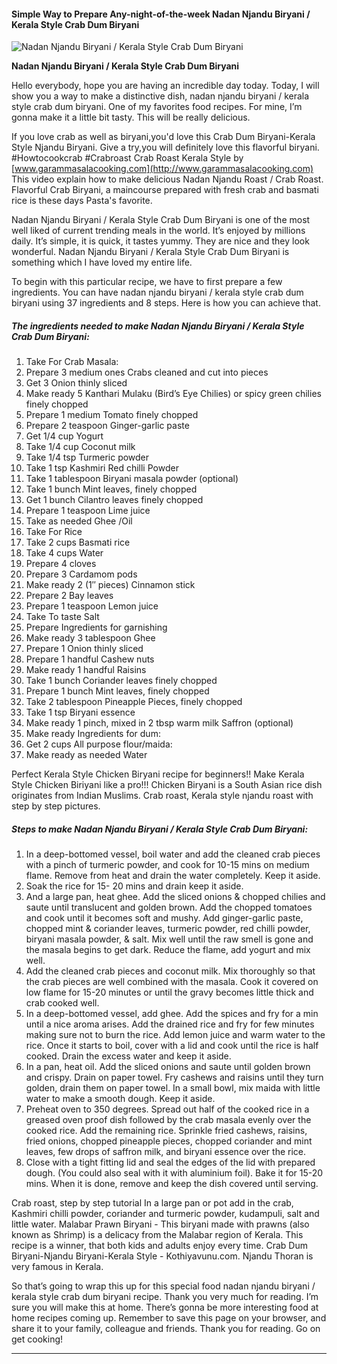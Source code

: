             

#### Simple Way to Prepare Any-night-of-the-week Nadan Njandu Biryani / Kerala Style Crab Dum Biryani

![Nadan Njandu Biryani / Kerala Style Crab Dum Biryani](https://img-global.cpcdn.com/recipes/433845341f3d35ba/751x532cq70/nadan-njandu-biryani-kerala-style-crab-dum-biryani-recipe-main-photo.jpg)

**Nadan Njandu Biryani / Kerala Style Crab Dum Biryani**

Hello everybody, hope you are having an incredible day today. Today, I will show you a way to make a distinctive dish, nadan njandu biryani / kerala style crab dum biryani. One of my favorites food recipes. For mine, I’m gonna make it a little bit tasty. This will be really delicious.

If you love crab as well as biryani,you'd love this Crab Dum Biryani-Kerala Style Njandu Biryani. Give a try,you will definitely love this flavorful biryani. #Howtocookcrab #Crabroast Crab Roast Kerala Style by [www.garammasalacooking.com](http://www.garammasalacooking.com) This video explain how to make delicious Nadan Njandu Roast / Crab Roast. Flavorful Crab Biryani, a maincourse prepared with fresh crab and basmati rice is these days Pasta's favorite.

Nadan Njandu Biryani / Kerala Style Crab Dum Biryani is one of the most well liked of current trending meals in the world. It’s enjoyed by millions daily. It’s simple, it is quick, it tastes yummy. They are nice and they look wonderful. Nadan Njandu Biryani / Kerala Style Crab Dum Biryani is something which I have loved my entire life.

To begin with this particular recipe, we have to first prepare a few ingredients. You can have nadan njandu biryani / kerala style crab dum biryani using 37 ingredients and 8 steps. Here is how you can achieve that.

##### The ingredients needed to make Nadan Njandu Biryani / Kerala Style Crab Dum Biryani:

1.  Take For Crab Masala:
2.  Prepare 3 medium ones Crabs cleaned and cut into pieces
3.  Get 3 Onion thinly sliced
4.  Make ready 5 Kanthari Mulaku (Bird’s Eye Chilies) or spicy green chilies finely chopped
5.  Prepare 1 medium Tomato finely chopped
6.  Prepare 2 teaspoon Ginger-garlic paste
7.  Get 1/4 cup Yogurt
8.  Take 1/4 cup Coconut milk
9.  Take 1/4 tsp Turmeric powder
10.  Take 1 tsp Kashmiri Red chilli Powder
11.  Take 1 tablespoon Biryani masala powder (optional)
12.  Take 1 bunch Mint leaves, finely chopped
13.  Get 1 bunch Cilantro leaves finely chopped
14.  Prepare 1 teaspoon Lime juice
15.  Take as needed Ghee /Oil
16.  Take For Rice
17.  Take 2 cups Basmati rice
18.  Take 4 cups Water
19.  Prepare 4 cloves
20.  Prepare 3 Cardamom pods
21.  Make ready 2 (1″ pieces) Cinnamon stick
22.  Prepare 2 Bay leaves
23.  Prepare 1 teaspoon Lemon juice
24.  Take To taste Salt
25.  Prepare Ingredients for garnishing
26.  Make ready 3 tablespoon Ghee
27.  Prepare 1 Onion thinly sliced
28.  Prepare 1 handful Cashew nuts
29.  Make ready 1 handful Raisins
30.  Take 1 bunch Coriander leaves finely chopped
31.  Prepare 1 bunch Mint leaves, finely chopped
32.  Take 2 tablespoon Pineapple Pieces, finely chopped
33.  Take 1 tsp Biryani essence
34.  Make ready 1 pinch, mixed in 2 tbsp warm milk Saffron (optional)
35.  Make ready Ingredients for dum:
36.  Get 2 cups All purpose flour/maida:
37.  Make ready as needed Water

Perfect Kerala Style Chicken Biryani recipe for beginners!! Make Kerala Style Chicken Biriyani like a pro!!! Chicken Biryani is a South Asian rice dish originates from Indian Muslims. Crab roast, Kerala style njandu roast with step by step pictures.

##### Steps to make Nadan Njandu Biryani / Kerala Style Crab Dum Biryani:

1.  In a deep-bottomed vessel, boil water and add the cleaned crab pieces with a pinch of turmeric powder, and cook for 10-15 mins on medium flame. Remove from heat and drain the water completely. Keep it aside.
2.  Soak the rice for 15- 20 mins and drain keep it aside.
3.  And a large pan, heat ghee. Add the sliced onions & chopped chilies and saute until translucent and golden brown. Add the chopped tomatoes and cook until it becomes soft and mushy. Add ginger-garlic paste, chopped mint & coriander leaves, turmeric powder, red chilli powder, biryani masala powder, & salt. Mix well until the raw smell is gone and the masala begins to get dark. Reduce the flame, add yogurt and mix well.
4.  Add the cleaned crab pieces and coconut milk. Mix thoroughly so that the crab pieces are well combined with the masala. Cook it covered on low flame for 15-20 minutes or until the gravy becomes little thick and crab cooked well.
5.  In a deep-bottomed vessel, add ghee. Add the spices and fry for a min until a nice aroma arises. Add the drained rice and fry for few minutes making sure not to burn the rice. Add lemon juice and warm water to the rice. Once it starts to boil, cover with a lid and cook until the rice is half cooked. Drain the excess water and keep it aside.
6.  In a pan, heat oil. Add the sliced onions and saute until golden brown and crispy. Drain on paper towel. Fry cashews and raisins until they turn golden, drain them on paper towel. In a small bowl, mix maida with little water to make a smooth dough. Keep it aside.
7.  Preheat oven to 350 degrees. Spread out half of the cooked rice in a greased oven proof dish followed by the crab masala evenly over the cooked rice. Add the remaining rice. Sprinkle fried cashews, raisins, fried onions, chopped pineapple pieces, chopped coriander and mint leaves, few drops of saffron milk, and biryani essence over the rice.
8.  Close with a tight fitting lid and seal the edges of the lid with prepared dough. (You could also seal with it with aluminium foil). Bake it for 15-20 mins. When it is done, remove and keep the dish covered until serving.

Crab roast, step by step tutorial In a large pan or pot add in the crab, Kashmiri chilli powder, coriander and turmeric powder, kudampuli, salt and little water. Malabar Prawn Biryani - This biryani made with prawns (also known as Shrimp) is a delicacy from the Malabar region of Kerala. This recipe is a winner, that both kids and adults enjoy every time. Crab Dum Biryani-Njandu Biryani-Kerala Style - Kothiyavunu.com. Njandu Thoran is very famous in Kerala.

So that’s going to wrap this up for this special food nadan njandu biryani / kerala style crab dum biryani recipe. Thank you very much for reading. I’m sure you will make this at home. There’s gonna be more interesting food at home recipes coming up. Remember to save this page on your browser, and share it to your family, colleague and friends. Thank you for reading. Go on get cooking!

* * *
